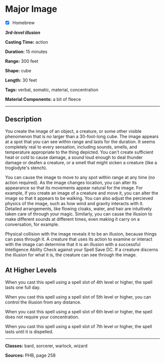 # Major Image

- [x] Homebrew

***3rd-level illusion***

**Casting Time:** action

**Duration:** 15 minutes

**Range:** 300 feet

**Shape:** cube

**Length:** 30 feet

**Tags:** verbal, somatic, material, concentration

**Material Components:** a bit of fleece

---

## Description
You create the image of an object, a creature, or some other visible phenomenon that is no larger than a 30-foot-long cube.
The image appears at a spot that you can see within range and lasts for the duration.
It seems completely real to every sensation, including sounds, smells, and temperature appropriate to the thing depicted.
You can't create sufficient heat or cold to cause damage, a sound loud enough to deal thunder damage or deafen a creature, or a smell that might sicken a creature (like a troglodyte's stench).

You can cause the image to move to any spot within range at any time (no action required).
As the image changes location, you can alter its appearance so that its movements appear natural for the image.
For example, if you create an image of a creature and move it, you can alter the image so that it appears to be walking.
You can also adjust the percieved physics of the image, such as how wind and gravity interacts with it.
Detailed arrangements, like flowing cloaks, water, and hair are intuitively taken care of through your magic.
Similarly, you can cause the illusion to make different sounds at different times, even making it carry on a conversation, for example.

Physical collision with the image reveals it to be an illusion, because things can pass through it.
A creature that uses its action to examine or interact with the image can determine that it is an illusion with a successful Intelligence Ability Check against your Spell Save DC.
If a creature discerns the illusion for what it is, the creature can see through the image.

## At Higher Levels
When you cast this spell using a spell slot of 4th level or higher, the spell lasts one full day.

When you cast this spell using a spell slot of 5th level or higher, you can control the illusion from any distance.

When you cast this spell using a spell slot of 6th level or higher, the spell does not require your concentration.

When you cast this spell using a spell slot of 7th level or higher, the spell lasts until it is dispelled.

---

**Classes:** bard, sorcerer, warlock, wizard

**Sources:** PHB, page 258
